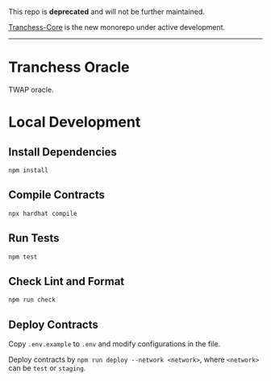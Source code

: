 This repo is **deprecated** and will not be further maintained.

[Tranchess-Core](https://github.com/tranchess/contract-core/) is the new monorepo under active development.

---

# Tranchess Oracle

TWAP oracle.

# Local Development

## Install Dependencies

`npm install`

## Compile Contracts

`npx hardhat compile`

## Run Tests

`npm test`

## Check Lint and Format

`npm run check`

## Deploy Contracts

Copy `.env.example` to `.env` and modify configurations in the file.

Deploy contracts by `npm run deploy --network <network>`, where `<network>` can be `test` or `staging`.
